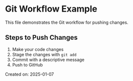 # Git Workflow Example

This file demonstrates the Git workflow for pushing changes.

## Steps to Push Changes

1. Make your code changes
2. Stage the changes with `git add`
3. Commit with a descriptive message
4. Push to GitHub

Created on: 2025-01-07
